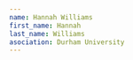```yaml
---
name: Hannah Williams
first_name: Hannah
last_name: Williams
asociation: Durham University
---
```


 